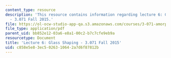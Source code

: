 ```yaml
---
content_type: resource
description: 'This resource contains information regarding lecture 6: Glass shaping
  - 3.071 Fall 2015.'
file: https://ol-ocw-studio-app-qa.s3.amazonaws.com/courses/3-071-amorphous-materials-fall-2015/c858e5e83ec5026310642a7d6f87812b_MIT3_071F15_Lecture6.pdf
file_type: application/pdf
parent_uid: bb852e12-03a6-e8a1-00c2-b7c7cfe9eb9a
resourcetype: Document
title: 'Lecture 6: Glass Shaping - 3.071 Fall 2015'
uid: c858e5e8-3ec5-0263-1064-2a7d6f87812b
---
```

